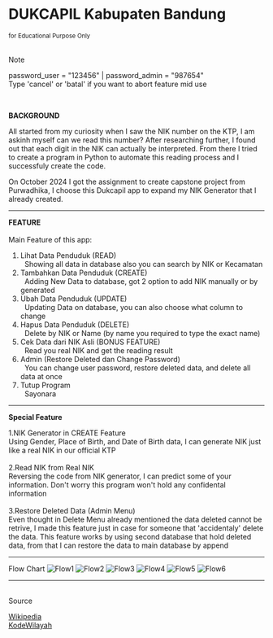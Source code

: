 <h1>DUKCAPIL Kabupaten Bandung</h1>
<sub>for Educational Purpose Only</sub>

<br>
<br>


> [!NOTE]
> password_user = "123456"    |    password_admin = "987654"<br>
> Type 'cancel' or 'batal' if you want to abort feature mid use

<br>

<b>BACKGROUND</b>

All started from my curiosity when I saw the NIK number on the KTP, I am askinh myself can we read this number?
After researching further, I found out that each digit in the NIK can actually be interpreted. From there I tried to create a program in Python to automate this reading process and I successfuly create the code.

On October 2024 I got the assignment to create capstone project from Purwadhika, I choose this Dukcapil app to expand my NIK Generator that I already created.

------------

<b>FEATURE</b>
<br>
<br>
Main Feature of this app:
  1. Lihat Data Penduduk (READ)<br>
  &nbsp;&nbsp;Showing all data in database also you can search by NIK or Kecamatan
  3. Tambahkan Data Penduduk (CREATE)<br>
  &nbsp;&nbsp;Adding New Data to database, got 2 option to add NIK manually or by generated
  5. Ubah Data Penduduk (UPDATE)<br>
  &nbsp;&nbsp;Updating Data on database, you can also choose what column to change
  6. Hapus Data Penduduk (DELETE)<br>
  &nbsp;&nbsp;Delete by NIK or Name (by name you required to type the exact name)
  7. Cek Data dari NIK Asli (BONUS FEATURE)<br>
  &nbsp;&nbsp;Read you real NIK and get the reading result
  8. Admin (Restore Deleted dan Change Password)<br>
  &nbsp;&nbsp;You can change user password, restore deleted data, and delete all data at once
  9. Tutup Program<br>
  &nbsp;&nbsp;Sayonara

------------

<b>Special Feature</b>

  1.NIK Generator in CREATE Feature<br>
      Using Gender, Place of Birth, and Date of Birth data, I can generate NIK just like a real NIK in our official KTP<br>
      <br>
  2.Read NIK from Real NIK<br>
      Reversing the code from NIK generator, I can predict some of your information. Don't worry this program won't hold any confidental information<br>
      <br>
  3.Restore Deleted Data (Admin Menu)<br>
      Even thought in Delete Menu already mentioned the data deleted cannot be retrive, I made this feature just in case for someone that 'accidentaly' delete the data.
      This feature works by using second database that hold deleted data, from that I can restore the data to main database by append<br>

------------

Flow Chart
![Flow1](https://github.com/user-attachments/assets/abf6ac44-9e6a-4444-8745-7db97b9e472f)
![Flow2](https://github.com/user-attachments/assets/b6a89af6-b852-46bb-a923-dad668ed2dde)
![Flow3](https://github.com/user-attachments/assets/94a94bc4-131a-45a6-b51a-95f392b253a4)
![Flow4](https://github.com/user-attachments/assets/b4e7a449-d2cf-4166-a81f-ea081a091564)
![Flow5](https://github.com/user-attachments/assets/8084ddab-d1f9-4733-8684-233fc86dae8f)
![Flow6](https://github.com/user-attachments/assets/4101a16c-72d8-415a-b49f-fe3340f3ac43)


--------



<br>
Source

[Wikipedia](https://id.wikipedia.org/wiki/Daftar_kecamatan_dan_kelurahan_di_Kabupaten_Bandung)<br>
[KodeWilayah](https://kodewilayah.id/)
